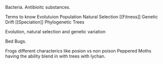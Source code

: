 Bacteria. Antibioitc substances. 

Terms to know
Evolutuion 
Population
Natural Selection
[[Fitness]]
Genetic Drift
[[Speciation]]
Phylogenetic Trees

Evolution, natural selection and genetic variation

Bed Bugs. 

Frogs different characterics like posion vs non poison
Peppered Moths having the ability blend in with trees with lychan. 


